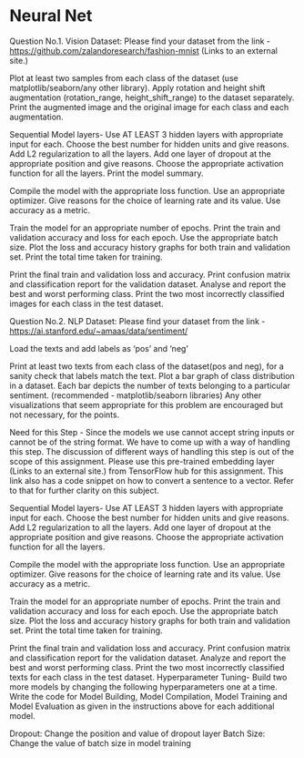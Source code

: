 # Neural Net

Question No.1. Vision Dataset: Please find your dataset from the link -
https://github.com/zalandoresearch/fashion-mnist (Links to an external site.)

Plot at least two samples from each class of the dataset (use matplotlib/seaborn/any other library).
Apply rotation and height shift augmentation (rotation_range, height_shift_range) to the dataset separately. Print the augmented image and the original image for each class and each augmentation.

Sequential Model layers- Use AT LEAST 3 hidden layers with appropriate input for each. Choose the best number for hidden units and give reasons.
Add L2 regularization to all the layers.
Add one layer of dropout at the appropriate position and give reasons.
Choose the appropriate activation function for all the layers.
Print the model summary.

Compile the model with the appropriate loss function.
Use an appropriate optimizer. Give reasons for the choice of learning rate and its value.
Use accuracy as a metric.

Train the model for an appropriate number of epochs. Print the train and validation accuracy and loss for each epoch. Use the appropriate batch size.
Plot the loss and accuracy history graphs for both train and validation set. Print the total time taken for training.

Print the final train and validation loss and accuracy. Print confusion matrix and classification report for the validation dataset. Analyse and report the best and worst performing class.
Print the two most incorrectly classified images for each class in the test dataset.


Question No.2. NLP Dataset: Please find your dataset from the link - https://ai.stanford.edu/~amaas/data/sentiment/ 

Load the texts and add labels as ‘pos’ and ‘neg’

Print at least two texts from each class of the dataset(pos and neg), for a sanity check that labels match the text.
Plot a bar graph of class distribution in a dataset. Each bar depicts the number of texts belonging to a particular sentiment. (recommended - matplotlib/seaborn libraries)
Any other visualizations that seem appropriate for this problem are encouraged but not necessary, for the points.

Need for this Step - Since the models we use cannot accept string inputs or cannot be of the string format. We have to come up with a way of handling this step. The discussion of different ways of handling this step is out of the scope of this assignment.
Please use this pre-trained embedding layer (Links to an external site.) from TensorFlow hub for this assignment. This link also has a code snippet on how to convert a sentence to a vector. Refer to that for further clarity on this subject.

Sequential Model layers- Use AT LEAST 3 hidden layers with appropriate input for each. Choose the best number for hidden units and give reasons.
Add L2 regularization to all the layers.
Add one layer of dropout at the appropriate position and give reasons.
Choose the appropriate activation function for all the layers.

Compile the model with the appropriate loss function.
Use an appropriate optimizer. Give reasons for the choice of learning rate and its value.
Use accuracy as a metric.

Train the model for an appropriate number of epochs. Print the train and validation accuracy and loss for each epoch. Use the appropriate batch size.
Plot the loss and accuracy history graphs for both train and validation set. Print the total time taken for training.

Print the final train and validation loss and accuracy. Print confusion matrix and classification report for the validation dataset. Analyze and report the best and worst performing class.
Print the two most incorrectly classified texts for each class in the test dataset.
Hyperparameter Tuning- Build two more models by changing the following hyperparameters one at a time. Write the code for Model Building, Model Compilation, Model Training and Model Evaluation as given in the instructions above for each additional model. 

Dropout: Change the position and value of dropout layer
Batch Size: Change the value of batch size in model training
